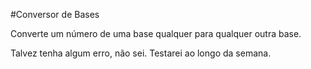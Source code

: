 #Conversor de Bases

Converte um número de uma base qualquer para qualquer outra base.

Talvez tenha algum erro, não sei. Testarei ao longo da semana.